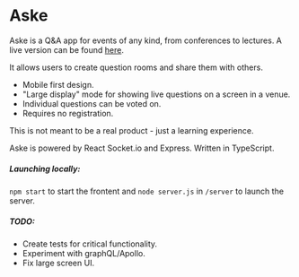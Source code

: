 # Aske

Aske is a Q&A app for events of any kind, from conferences to lectures.
A live version can be found [here](https://aske.surge.sh).

It allows users to create question rooms and share them with others.

- Mobile first design.
- "Large display" mode for showing live questions on a screen in a venue.
- Individual questions can be voted on.
- Requires no registration.

This is not meant to be a real product - just a learning experience.

Aske is powered by React Socket.io and Express. Written in TypeScript.

##### Launching locally:

`npm start` to start the frontent and `node server.js` in `/server` to launch the server.

##### TODO:

- Create tests for critical functionality.
- Experiment with graphQL/Apollo.
- Fix large screen UI.
